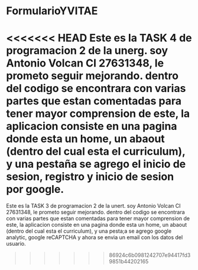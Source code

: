 # FormularioYVITAE
<<<<<<< HEAD
Este es la TASK 4 de programacion 2 de la unerg. soy Antonio Volcan CI 27631348, le prometo seguir mejorando.
dentro del codigo se encontrara con varias partes que estan comentadas para tener mayor comprension de este,
la aplicacion consiste en una pagina donde esta un home, un abaout  (dentro del cual esta el curriculum), y una pestaña
se agrego el inicio de sesion, registro y inicio de sesion por google.
=======
Este es la TASK 3 de programacion 2 de la unert. soy Antonio Volcan CI 27631348, le prometo seguir mejorando.
dentro del codigo se encontrara con varias partes que estan comentadas para tener mayor comprension de este,
la aplicacion consiste en una pagina donde esta un home, un abaout  (dentro del cual esta el curriculum), y una pesta;a
se agrego google analytic, google reCAPTCHA y ahora se envia un email con los datos del usuario.
>>>>>>> 86924c6b0981242707e94417fd39851b44202165
